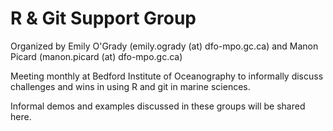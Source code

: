# R & Git Support Group
Organized by Emily O'Grady (emily.ogrady (at) dfo-mpo.gc.ca) and Manon Picard (manon.picard (at) dfo-mpo.gc.ca)

Meeting monthly at Bedford Institute of Oceanography to informally discuss challenges and wins in using R and git in marine sciences. 

Informal demos and examples discussed in these groups will be shared here. 

